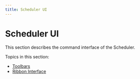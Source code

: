 ```yaml
---
title: Scheduler UI
---
```

# Scheduler UI
This section describes the command interface of the Scheduler.

Topics in this section:
* [Toolbars](../../../interface-elements-for-desktop/articles/scheduler/scheduler-ui/toolbars.md)
* [Ribbon Interface](../../../interface-elements-for-desktop/articles/scheduler/scheduler-ui/ribbon-interface.md)